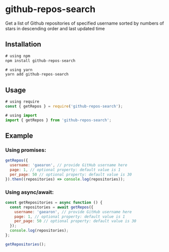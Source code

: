 # github-repos-search

Get a list of Github repositories of specified username sorted by numbers of stars in descending order and last updated time

## Installation

```js
# using npm
npm install github-repos-search

# using yarn
yarn add github-repos-search
```

## Usage

```js
# using require
const { getRepos } = require('github-repos-search');

# using import
import { getRepos } from 'github-repos-search';
```

## Example

### Using promises:

```js
getRepos({
  username: 'gaearon', // provide GitHub username here
  page: 1, // optional property: default value is 1
  per_page: 50 // optional property: default value is 30
}).then((repositories) => console.log(repositories));
```

### Using async/await:

```js
const getRepositories = async function () {
  const repositories = await getRepos({
    username: 'gaearon', // provide GitHub username here
    page: 1, // optional property: default value is 1
    per_page: 50 // optional property: default value is 30
  });
  console.log(repositories);
};

getRepositories();
```

